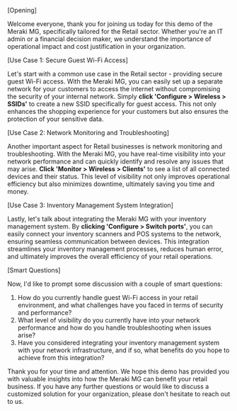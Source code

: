 [Opening]

Welcome everyone, thank you for joining us today for this demo of the Meraki MG, specifically tailored for the Retail sector. Whether you're an IT admin or a financial decision maker, we understand the importance of operational impact and cost justification in your organization.

[Use Case 1: Secure Guest Wi-Fi Access]

Let's start with a common use case in the Retail sector - providing secure guest Wi-Fi access. With the Meraki MG, you can easily set up a separate network for your customers to access the internet without compromising the security of your internal network. Simply **click 'Configure > Wireless > SSIDs'** to create a new SSID specifically for guest access. This not only enhances the shopping experience for your customers but also ensures the protection of your sensitive data.

[Use Case 2: Network Monitoring and Troubleshooting]

Another important aspect for Retail businesses is network monitoring and troubleshooting. With the Meraki MG, you have real-time visibility into your network performance and can quickly identify and resolve any issues that may arise. **Click 'Monitor > Wireless > Clients'** to see a list of all connected devices and their status. This level of visibility not only improves operational efficiency but also minimizes downtime, ultimately saving you time and money.

[Use Case 3: Inventory Management System Integration]

Lastly, let's talk about integrating the Meraki MG with your inventory management system. By **clicking 'Configure > Switch ports'**, you can easily connect your inventory scanners and POS systems to the network, ensuring seamless communication between devices. This integration streamlines your inventory management processes, reduces human error, and ultimately improves the overall efficiency of your retail operations.

[Smart Questions]

Now, I'd like to prompt some discussion with a couple of smart questions:

1. How do you currently handle guest Wi-Fi access in your retail environment, and what challenges have you faced in terms of security and performance?
2. What level of visibility do you currently have into your network performance and how do you handle troubleshooting when issues arise?
3. Have you considered integrating your inventory management system with your network infrastructure, and if so, what benefits do you hope to achieve from this integration?

Thank you for your time and attention. We hope this demo has provided you with valuable insights into how the Meraki MG can benefit your retail business. If you have any further questions or would like to discuss a customized solution for your organization, please don't hesitate to reach out to us.